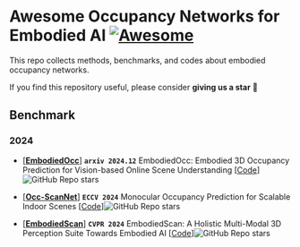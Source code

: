 # Awesome Occupancy Networks for Embodied AI  [![Awesome](https://cdn.rawgit.com/sindresorhus/awesome/d7305f38d29fed78fa85652e3a63e154dd8e8829/media/badge.svg)](https://github.com/sindresorhus/awesome)
This repo collects methods, benchmarks, and codes about embodied occupancy networks.

If you find this repository useful, please consider  **giving us a star** 🌟

## Benchmark

### 2024
- [[**EmbodiedOcc**](https://arxiv.org/pdf/2412.04380.pdf)] **`arxiv 2024.12`** EmbodiedOcc: Embodied 3D Occupancy Prediction for Vision-based Online Scene Understanding [[Code](https://github.com/YkiWu/EmbodiedOcc)]![GitHub Repo stars](https://img.shields.io/github/stars/YkiWu/EmbodiedOcc)

- [[**Occ-ScanNet**](https://arxiv.org/pdf/2407.11730.pdf)] **`ECCV 2024`** Monocular Occupancy Prediction for Scalable Indoor Scenes [[Code](https://github.com/hongxiaoy/ISO)]![GitHub Repo stars](https://img.shields.io/github/stars/hongxiaoy/ISO)

- [[**EmbodiedScan**](https://arxiv.org/pdf/2312.16170.pdf)] **`CVPR 2024`** EmbodiedScan: A Holistic Multi-Modal 3D Perception Suite Towards Embodied AI [[Code](https://github.com/OpenRobotLab/EmbodiedScan)]![GitHub Repo stars](https://img.shields.io/github/stars/OpenRobotLab/EmbodiedScan)

